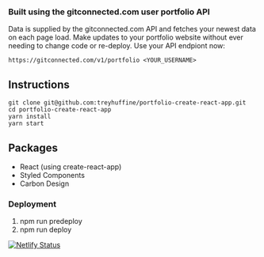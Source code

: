 ### Built using the gitconnected.com user portfolio API
Data is supplied by the gitconnected.com API and fetches your newest data on each page load. Make updates to your portfolio website without ever needing to change code or re-deploy. Use your API endpiont now:

```
https://gitconnected.com/v1/portfolio <YOUR_USERNAME>
```

## Instructions
```
git clone git@github.com:treyhuffine/portfolio-create-react-app.git
cd portfolio-create-react-app
yarn install
yarn start
```

## Packages
* React (using create-react-app)
* Styled Components
* Carbon Design

### Deployment
1. npm run predeploy
2. npm run deploy

[![Netlify Status](https://api.netlify.com/api/v1/badges/bed646cc-da92-4236-98d7-4ffd15497c1c/deploy-status)](https://app.netlify.com/sites/sarit-vakrat-portfolio/deploys)

